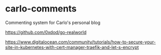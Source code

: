 # carlo-comments
Commenting system for Carlo's personal blog

https://github.com/0xdod/go-realworld

https://www.digitalocean.com/community/tutorials/how-to-secure-your-site-in-kubernetes-with-cert-manager-traefik-and-let-s-encrypt